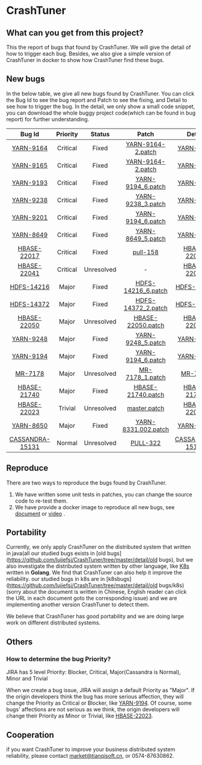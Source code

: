 # CrashTuner

## What can you get from this project?
This the report of bugs that found by CrashTuner. We will give the detail of how to trigger each bug. Besides, we also give a simple version of CrashTuner in docker to show how CrashTuner find these bugs.
## New bugs

In the below table, we give all new bugs found by CrashTuner. You can click the Bug Id to see the bug report and Patch to see the fixing, and Detail to see how to trigger the bug. In the detail, we only show a small code snippet, you can download the whole buggy project code(which can be found in bug report) for further understanding.

|Bug Id  |Priority |Status |Patch|Detail|Meta-info|
| :------:  | :------: | :------: | :------: | :------: | :------: |
| [YARN-9164](https://issues.apache.org/jira/browse/YARN-9164) | Critical | Fixed | [YARN-9164-2.patch](https://issues.apache.org/jira/secure/attachment/12953556/YARN-9164-2.patch) | [YARN-9164](https://github.com/lujiefsi/CrashTuner/blob/master/detail/YARN-9164.md) | NodeId |
| [YARN-9165](https://issues.apache.org/jira/browse/YARN-9165) | Critical | Fixed | [YARN-9164-2.patch](https://issues.apache.org/jira/secure/attachment/12953556/YARN-9164-2.patch) | [YARN-9165](https://github.com/lujiefsi/CrashTuner/blob/master/detail/YARN-9165.md) | ContainerId |
| [YARN-9193](https://issues.apache.org/jira/browse/YARN-9193) | Critical | Fixed | [YARN-9194_6.patch](https://issues.apache.org/jira/secure/attachment/12955092/YARN-9194_6.patch) | [YARN-9193](https://github.com/lujiefsi/CrashTuner/blob/master/detail/YARN-9193.md)| ContainerId |
| [YARN-9238](https://issues.apache.org/jira/browse/YARN-9238) | Critical | Fixed | [YARN-9238_3.patch](https://issues.apache.org/jira/secure/attachment/12959002/YARN-9238_3.patch) | [YARN-9238](https://github.com/lujiefsi/CrashTuner/blob/master/detail/YARN-9238.md) | ApplicationId |
| [YARN-9201](https://issues.apache.org/jira/browse/YARN-9201) | Critical | Fixed | [YARN-9194_6.patch](https://issues.apache.org/jira/secure/attachment/12955092/YARN-9194_6.patch)  | [YARN-9201](https://github.com/lujiefsi/CrashTuner/blob/master/detail/YARN-9201.md) | ContainerId |
| [YARN-8649](https://issues.apache.org/jira/browse/YARN-8649) | Critical | Fixed | [YARN-8649_5.patch](https://issues.apache.org/jira/secure/attachment/12936754/YARN-8649_5.patch) | [YARN-8649](https://github.com/lujiefsi/CrashTuner/blob/master/detail/YARN-8649.md) | AppAttemptId |
| [HBASE-22017](https://issues.apache.org/jira/browse/HBASE-22017) | Critical | Fixed | [pull-158](https://github.com/apache/hbase/pull/158) | [HBASE-22017](https://github.com/lujiefsi/CrashTuner/blob/master/detail/HBASE-22017.md) | ServerName |
| [HBASE-22041](https://issues.apache.org/jira/browse/HBASE-22041)  | Critical | Unresolved | - | [HBASE-22041](https://github.com/lujiefsi/CrashTuner/blob/master/detail/HBASE-22041.md) | ServerName |
| [HDFS-14216](https://issues.apache.org/jira/browse/HDFS-14216) | Major | Fixed |[HDFS-14216_6.patch](https://issues.apache.org/jira/secure/attachment/12959591/HDFS-14216_6.patch) | [HDFS-14216](https://github.com/lujiefsi/CrashTuner/blob/master/detail/HDFS-14216.md) | DataNodeInfo |
| [HDFS-14372](https://issues.apache.org/jira/browse/HDFS-14372) | Major | Fixed | [HDFS-14372_2.patch](https://issues.apache.org/jira/secure/attachment/12964354/HDFS-14372_2.patch) | [HDFS-14372](https://github.com/lujiefsi/CrashTuner/blob/master/detail/HDFS-14372.md) | BPOfferService |
| [HBASE-22050](https://issues.apache.org/jira/browse/HBASE-22050) | Major | Unresolved |[HBASE-22050.patch](https://issues.apache.org/jira/secure/attachment/12962339/0001-fix-HBASE-22050.patch) | [HBASE-22050](https://github.com/lujiefsi/CrashTuner/blob/master/detail/HBASE-22050.md) | RegionInfo |
| [YARN-9248](https://issues.apache.org/jira/browse/YARN-9248) | Major | Fixed | [YARN-9248_5.patch](https://issues.apache.org/jira/secure/attachment/12956913/YARN-9248_5.patch) | [YARN-9248](https://github.com/lujiefsi/CrashTuner/blob/master/detail/YARN-9248.md) | ContainerId |
| [YARN-9194](https://issues.apache.org/jira/browse/YARN-9194) | Major | Fixed | [YARN-9194_6.patch](https://issues.apache.org/jira/secure/attachment/12955092/YARN-9194_6.patch)  | [YARN-9194](https://github.com/lujiefsi/CrashTuner/blob/master/detail/YARN-9194.md) | ApplicationId |
| [MR-7178](https://issues.apache.org/jira/browse/MAPREDUCE-7178) | Major | Unresolved |[MR-7178_1.patch]( https://issues.apache.org/jira/secure/attachment/12956427/MR-7178_1.patch) | [MR-7178](https://github.com/lujiefsi/CrashTuner/blob/master/detail/MR-7178.md) | TaskAttemptId |
| [HBASE-21740](https://issues.apache.org/jira/browse/HBASE-21740) | Major | Fixed |[HBASE-21740.patch](https://issues.apache.org/jira/secure/attachment/12959012/0001-fix-HBASE-21740.patch)| [HBASE-21740](https://github.com/lujiefsi/CrashTuner/blob/master/detail/HBASE-21740.md)  | MetricsRegionServer |
| [HBASE-22023](https://issues.apache.org/jira/browse/HBASE-22023) | Trivial | Unresolved |[master.patch](https://issues.apache.org/jira/secure/attachment/12966775/0001-fix-HBASE-22023-on-master.patch) | [HBASE-22023](https://github.com/lujiefsi/CrashTuner/blob/master/detail/HBASE-22023.md)  | MetricsRegionServer |
| [YARN-8650](https://issues.apache.org/jira/browse/YARN-8650) | Major | Fixed | [YARN-8331.002.patch](https://issues.apache.org/jira/secure/attachment/12934881/YARN-8331.002.patch) | [YARN-8650](https://github.com/lujiefsi/CrashTuner/blob/master/detail/YARN-8650.md) | ContainerId |
| [CASSANDRA-15131](https://issues.apache.org/jira/browse/CASSANDRA-15131) | Normal | Unresolved | [PULL-322](https://github.com/apache/cassandra/pull/322) | [CASSANDRA-15131](https://github.com/lujiefsi/CrashTuner/blob/master/detail/CASSANDRA-15131) | InetAddressAndPort |

## Reproduce

There are two ways to reproduce the bugs found by CrashTuner.

1. We have written some unit tests in patches, you can change the source code to re-test them.
2. We have provide a docker image to reproduce all new bugs, see  [document](TODO)  or [video](TODO) .



## Portability

Currently, we only apply CrashTuner on the distributed system that written in java(all our studied bugs exists in [old bugs](https://github.com/lujiefsi/CrashTuner/tree/master/detail/old bugs), but we also investigate the distributed system written by other language, like [K8s](https://kubernetes.io/) written in **Golang**. We find that CrashTuner can also help it improve the reliability. our studied bugs in  k8s are in [k8sbugs](https://github.com/lujiefsi/CrashTuner/tree/master/detail/old bugs/k8s)(sorry about the document is written in Chinese,  English reader can click the URL in each document goto the corresponding issue) and we are implementing another version CrashTuner to detect them.

We believe that CrashTuner has good portability and we are doing large work on different distributed systems.

  

## Others

### How to determine the bug Priority?

JIRA has 5 level Priority: Blocker, Critical, Major(Cassandra is Normal), Minor and Trivial

When we create a bug issue, JIRA will assign a default Priority as "Major". If the origin developers think the bug has more serious affection,  they will change the Priority as Critical or Blocker, like [YARN-9194](<https://issues.apache.org/jira/browse/YARN-9194>). Of course, some bugs' affections are not  serious as we think, the origin developers will change their Priority  as Minor or Trivial, like  [HBASE-22023](<https://issues.apache.org/jira/browse/HBASE-22023>).

## Cooperation

if you want CrashTuner to improve your business distributed system reliability, please contact market@tianqisoft.cn, or 0574-87630862.



